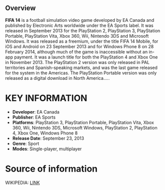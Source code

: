 ## Overview


**FIFA 14** is a football simulation video game developed by EA Canada and published by Electronic Arts worldwide under the EA Sports label. It was released in September 2013 for the PlayStation 2, PlayStation 3, PlayStation Portable, PlayStation Vita, Xbox 360, Wii, Nintendo 3DS and Microsoft Windows. It was released as a freemium, under the title FIFA 14 Mobile, for iOS and Android on 23 September 2013 and for Windows Phone 8 on 28 February 2014, although much of the game is inaccessible without an in-app payment. It was a launch title for both the PlayStation 4 and Xbox One in November 2013. The PlayStation 2 version was only released in PAL territories and Spanish-speaking markets, and was the last game released for the system in the Americas. The PlayStation Portable version was only released as a digital download in North America.....
# KEY INFORMATION

- **Developer**: EA Canada
- **Publisher**: EA Sports
- **Platforms**: PlayStation 3, PlayStation Portable, PlayStation Vita, Xbox 360, Wii, Nintendo 3DS, Microsoft Windows, PlayStation 2, PlayStation 4, Xbox One, Windows Phone 8
- **Release Date**: September 23, 2013
- **Genre**: Sport
- **Modes**: Single-player, multiplayer
# Source of information
 WIKIPEDIA: [LINK](https://en.wikipedia.org/wiki/FIFA_14)